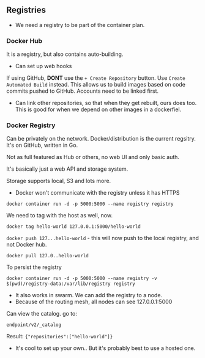 ## Registries

- We need a registry to be part of the container plan. 

### Docker Hub

It is a registry, but also contains auto-building.

- Can set up web hooks

If using GitHub, **DONT** use the `+ Create Repository` button. Use `Create Automated Build` instead. This allows us to build images based on code commits pushed to GitHub. Accounts need to be linked first.

- Can link other repositories, so that when they get rebuilt, ours does too. This is good for when we depend on other images in a dockerfiel. 

### Docker Registry

Can be privately on the network. Docker/distribution is the current regsitry. It's on GitHub, written in Go.

Not as full featured as Hub or others, no web UI and only basic auth.

It's basically just a web API and storage system.

Storage supports local, S3 and lots more.

- Docker won't communicate with the registry unless it has HTTPS

`docker container run -d -p 5000:5000 --name registry registry`

We need to tag with the host as well, now.

`docker tag hello-world 127.0.0.1:5000/hello-world`

`docker push 127...hello-world` - this will now push to the local registry, and not Docker hub.

`docker pull 127.0..hello-world`

To persist the registry

`docker container run -d -p 5000:5000 --name registry -v $(pwd)/registry-data:/var/lib/registry registry`


- It also works in swarm. We can add the registry to a node.
- Because of the routing mesh, all nodes can see 127.0.0.1:5000

Can view the catalog. go to:

`endpoint/v2/_catalog`

Result: `{"repositories":["hello-world"]}`

- It's cool to set up your own.. But it's probably best to use a hosted one. 